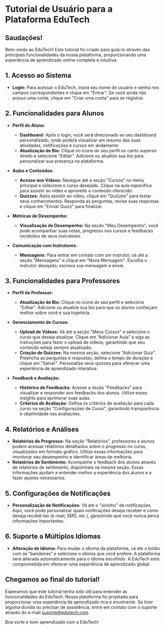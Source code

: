 # Tutorial de Usuário para a Plataforma EduTech

## Saudações!
Bem-vindo ao EduTech! Este tutorial foi criado para guiá-lo através das principais funcionalidades da nossa plataforma, proporcionando uma experiência de aprendizado online completa e intuitiva.

## 1. Acesso ao Sistema
- **Login:** Para acessar o EduTech, insira seu nome de usuário e senha nos campos correspondentes e clique em "Entrar". Se você ainda não possui uma conta, clique em "Criar uma conta" para se registrar.

## 2. Funcionalidades para Alunos

- **Perfil do Aluno:**
  - **Dashboard:** Após o login, você será direcionado ao seu dashboard personalizado, onde poderá visualizar um resumo das suas atividades, notificações e cursos em andamento
  - **Atualização de Bio:** Clique no ícone do seu perfil no canto superior direito e selecione "Editar". Adicione ou atualize sua bio para personalizar sua presença na plataforma.
    
- **Aulas e Conteúdos:**
  - **Acesso aos Vídeos:** Navegue até a seção "Cursos" no menu principal e selecione o curso desejado. Clique na aula específica para assistir ao vídeo e aproveite o conteúdo oferecido.
  - **Quizzes:** Após assistir ao vídeo, clique em "Quizzes" para testar seus conhecimentos. Responda às perguntas, revise suas respostas e clique em "Enviar Quizz" para finalizar.

- **Métricas de Desempenho:**
  - **Visualização de Desempenho:** Na seção "Meu Desempenho", você pode acompanhar suas notas, progresso nos cursos e feedbacks recebidos de seus instrutores.

- **Comunicação com Instrutores:**
  - **Mensagens:** Para entrar em contato com um instrutor, vá até a seção "Mensagens" e clique em "Nova Mensagem". Escolha o instrutor desejado, escreva sua mensagem e envie.

## 3. Funcionalidades para Professores

- **Perfil do Professor:**
  - **Atualização de Bio:** Clique no ícone do seu perfil e selecione "Editar". Adicione ou atualize sua bio para que os alunos conheçam melhor sobre você e sua trajetória.

- **Gerenciamento de Cursos:**
  - **Upload de Vídeos:** Vá até a seção "Meus Cursos" e selecione o curso que deseja atualizar. Clique em "Adicionar Aula" e siga as instruções para fazer o upload de vídeos, garantindo que seu conteúdo esteja sempre atualizado.
  - **Criação de Quizzes:** Na mesma seção, selecione "Adicionar Quiz". Preencha as perguntas e respostas, defina o tempo de duração e clique em "Salvar". Personalize seus quizzes para oferecer uma experiência de aprendizado interativa.

- **Feedback e Avaliação:**
  - **Histórico de Feedbacks:** Acesse a seção "Feedbacks" para visualizar e responder aos feedbacks dos alunos. Utilize esses insights para aprimorar suas aulas.
  - **Critérios de Avaliação:** Defina os critérios de avaliação para cada curso na seção "Configurações de Curso", garantindo transparência e objetividade nas avaliações.

## 4. Relatórios e Análises
- **Relatórios de Progresso:** Na seção "Relatórios", professores e alunos podem acessar relatórios detalhados sobre o progresso no curso, visualizados em formato gráfico. Utilize essas informações para monitorar seu desempenho e identificar áreas de melhoria.
- **Relatórios de Sentimento:** Acompanhe o feedback dos alunos através de relatórios de sentimento, disponíveis na mesma seção. Essas informações ajudam a entender melhor a experiência dos alunos e a fazer ajustes necessários.

## 5. Configurações de Notificações
- **Personalização de Notificações:** Vá até o "sininho" de notificações. Aqui, você pode personalizar quais notificações deseja receber e como deseja recebê-las (e-mail, SMS, etc.), garantindo que você nunca perca informações importantes.

## 6. Suporte a Múltiplos Idiomas
- **Alteração de Idioma:** Para mudar o idioma da plataforma, vá até o botão com as "bandeiras" e selecione o idioma que você prefere. A plataforma será alterada automaticamente para o idioma escolhido. A EduTech está comprometida em oferecer uma experiência de aprendizado global.

## Chegamos ao final do tutorial!
Esperamos que este tutorial tenha sido útil para entender as funcionalidades do EduTech. Nossa plataforma foi projetada para proporcionar uma experiência de aprendizado rica e envolvente. Se tiver alguma dúvida ou precisar de assistência, entre em contato com o suporte através do e-mail suporte@edutech.com.

Boa sorte e bom aprendizado com a EduTech!
